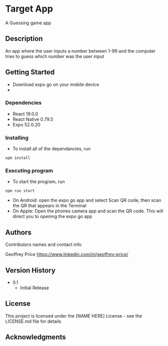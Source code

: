 # Target App

A Guessing game app

## Description

An app where the user inputs a number between 1-99 and the computer tries to guess which number was the user input

## Getting Started

- Download expo go on your mobile device
-

### Dependencies

- React 19.0.0
- React Native 0.79.5
- Expo 52.0.20

### Installing

- To install all of the dependancies, run

```
npm install
```

### Executing program

- To start the program, run

```
npm run start
```

- On Android: open the expo go app and select Scan QR code, then scan the QR that appears in the Terminal
- On Apple: Open the phones camera app and scan the QR code. This will direct you to opening the expo go app

## Authors

Contributors names and contact info

Geoffrey Price
https://www.linkedin.com/in/geoffrey-price/

## Version History

- 0.1
  - Initial Release

## License

This project is licensed under the [NAME HERE] License - see the LICENSE.md file for details

## Acknowledgments
